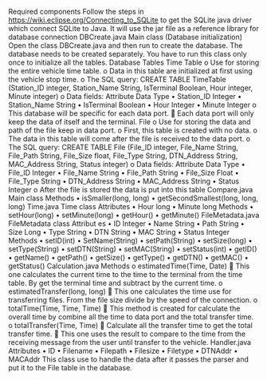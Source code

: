 Required components
 	Follow the steps in https://wiki.eclipse.org/Connecting_to_SQLite to get the SQLite java driver which connect SQLite to Java.
 	It will use the jar file as a reference library for database connection
DBCreate.java
Main class (Database initialization)
 	Open the class DBCreate.java and then run to create the database.
 	The database needs to be created separately.
 	You have to run this class only once to initialize all the tables.
Database Tables
 	Time Table
o	Use for storing the entire vehicle time table.
o	Data in this table are initialized at first using the vehicle stop time.
o	The SQL query: CREATE TABLE TimeTable (Station_ID integer, Station_Name String, IsTerminal Boolean, Hour integer, Minute integer)
o	Data fields:	Attribute		Data Type
•	Station_ID		Integer
•	Station_Name		String
•	IsTerminal		Boolean
•	Hour			Integer
•	Minute			Integer
o	This database will be specific for each data port.
	Each data port will only keep the data of itself and the terminal.
 	File
o	Use for storing the data and path of the file keep in data port.
o	First, this table is created with no data.
o	The data in this table will come after the file is received to the data port.
o	The SQL query: CREATE TABLE File (File_ID integer, File_Name String, File_Path String, File_Size float, File_Type String, DTN_Address String, MAC_Address String, Status integer)
o	Data fields:	Attribute		Data Type
•	File_ID			Integer
•	File_Name		String
•	File_Path		String
•	File_Size		Float
•	File_Type		String
•	DTN_Address		String
•	MAC_Address		String
•	Status			Integer
o	After the file is stored the data is put into this table
Compare.java
Main class
 	Methods
•	isSmaller(long, long)
•	getSecondSmallest(long, long, long)
Time.java
Time class
 	Attributes
•	Hour		long
•	Minute		long
 	Methods
•	setHour(long)
•	setMinute(long)
•	getHour()
•	getMinute()
FileMetadata.java
FileMetadata class
 	Attribut	es
•	ID		Integer
•	Name		String
•	Path		String
•	Size		Long
•	Type		String
•	DTN		String
•	MAC		String
•	Status		Integer
 	Methods
•	setID(int)
•	SetName(String)
•	setPath(String)
•	setSize(long)
•	setType(String)
•	setDTN(String)
•	setMAC(String)
•	setStatus(int)
•	getID()
•	getName()
•	getPath()
•	getSize()
•	getType()
•	getDTN()
•	getMAC()
•	getStatus()
Calculation.java
 	Methods
o	estimatedTime(Time, Date)
	This one calculates the current time to the time to the terminal from the time table. By get the terminal time and subtract by the current time.
o	estimatedTransfer(long, long)
	This one calculates the time use for transferring files. From the file size divide by the speed of the connection.
o	totalTime(Time, Time, Time)
	This method is created for calculate the overall time by combine all the time to data port and the total transfer time.
o	totalTransfer(Time, Time)
	Calculate all the transfer time to get the total transfer time.
	This one uses the result to compare to the time from the receiving message from the user until transfer to the vehicle.
Handler.java
 	Attributes
•	ID
•	Filename
•	Filepath
•	Filesize
•	Filetype
•	DTNAddr
•	MACAddr
 	This class use to handle the data after it passes the parser and put it to the File table in the database.
